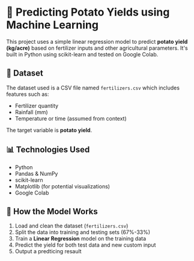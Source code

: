 # 🥔 Predicting Potato Yields using Machine Learning

This project uses a simple linear regression model to predict **potato yield (kg/acre)** based on fertilizer inputs and other agricultural parameters. It's built in Python using scikit-learn and tested on Google Colab.

## 📂 Dataset

The dataset used is a CSV file named `fertilizers.csv` which includes features such as:
- Fertilizer quantity
- Rainfall (mm)
- Temperature or time (assumed from context)

The target variable is **potato yield**.

## 📊 Technologies Used

- Python
- Pandas & NumPy
- scikit-learn
- Matplotlib (for potential visualizations)
- Google Colab

## 📌 How the Model Works

1. Load and clean the dataset (`fertilizers.csv`)
2. Split the data into training and testing sets (67%-33%)
3. Train a **Linear Regression** model on the training data
4. Predict the yield for both test data and new custom input
5. Output a predticing resault
